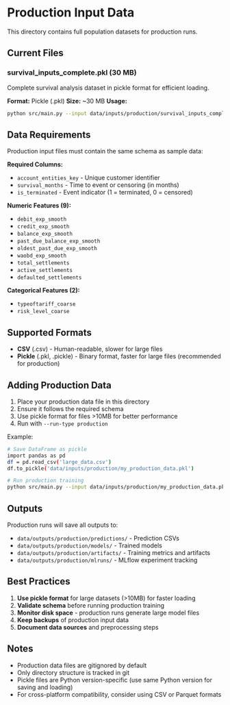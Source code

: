 # Production Input Data

This directory contains full population datasets for production runs.

## Current Files

### survival_inputs_complete.pkl (30 MB)

Complete survival analysis dataset in pickle format for efficient loading.

**Format:** Pickle (.pkl)
**Size:** ~30 MB
**Usage:**
```bash
python src/main.py --input data/inputs/production/survival_inputs_complete.pkl --run-type production
```

## Data Requirements

Production input files must contain the same schema as sample data:

**Required Columns:**
- `account_entities_key` - Unique customer identifier
- `survival_months` - Time to event or censoring (in months)
- `is_terminated` - Event indicator (1 = terminated, 0 = censored)

**Numeric Features (9):**
- `debit_exp_smooth`
- `credit_exp_smooth`
- `balance_exp_smooth`
- `past_due_balance_exp_smooth`
- `oldest_past_due_exp_smooth`
- `waobd_exp_smooth`
- `total_settlements`
- `active_settlements`
- `defaulted_settlements`

**Categorical Features (2):**
- `typeoftariff_coarse`
- `risk_level_coarse`

## Supported Formats

- **CSV** (.csv) - Human-readable, slower for large files
- **Pickle** (.pkl, .pickle) - Binary format, faster for large files (recommended for production)

## Adding Production Data

1. Place your production data file in this directory
2. Ensure it follows the required schema
3. Use pickle format for files >10MB for better performance
4. Run with `--run-type production`

Example:
```bash
# Save DataFrame as pickle
import pandas as pd
df = pd.read_csv('large_data.csv')
df.to_pickle('data/inputs/production/my_production_data.pkl')

# Run production training
python src/main.py --input data/inputs/production/my_production_data.pkl --run-type production
```

## Outputs

Production runs will save all outputs to:
- `data/outputs/production/predictions/` - Prediction CSVs
- `data/outputs/production/models/` - Trained models
- `data/outputs/production/artifacts/` - Training metrics and artifacts
- `data/outputs/production/mlruns/` - MLflow experiment tracking

## Best Practices

1. **Use pickle format** for large datasets (>10MB) for faster loading
2. **Validate schema** before running production training
3. **Monitor disk space** - production runs generate large model files
4. **Keep backups** of production input data
5. **Document data sources** and preprocessing steps

## Notes

- Production data files are gitignored by default
- Only directory structure is tracked in git
- Pickle files are Python version-specific (use same Python version for saving and loading)
- For cross-platform compatibility, consider using CSV or Parquet formats
